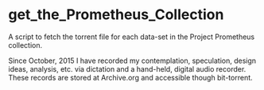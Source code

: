 # get_the_Prometheus_Collection
A script to fetch the torrent file for each data-set in the Project Prometheus collection.

Since October, 2015 I have recorded my contemplation, speculation, design ideas, analysis, etc. via dictation and a hand-held, digital audio recorder. These records are stored at Archive.org and accessible though bit-torrent. 
